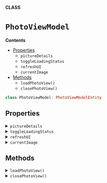 **CLASS**

# `PhotoViewModel`

**Contents**

- [Properties](#properties)
  - `pictureDetails`
  - `toggleLoadingStatus`
  - `refreshUI`
  - `currentImage`
- [Methods](#methods)
  - `loadPhotoView()`
  - `closePhotoView()`

```swift
class PhotoViewModel: PhotoViewModelEntity
```

## Properties
<details><summary markdown="span"><code>pictureDetails</code></summary>

```swift
var pictureDetails: PictureDetails?
```

</details>

<details><summary markdown="span"><code>toggleLoadingStatus</code></summary>

```swift
var toggleLoadingStatus: ((Bool, String) -> ())?
```

Observers for data bindings

</details>

<details><summary markdown="span"><code>refreshUI</code></summary>

```swift
var refreshUI: (() -> ())?
```

</details>

<details><summary markdown="span"><code>currentImage</code></summary>

```swift
private(set) var currentImage = GlobalConstants.placeholderImage
```

</details>

## Methods
<details><summary markdown="span"><code>loadPhotoView()</code></summary>

```swift
func loadPhotoView()
```

Method to load image in full screen view using current picture details

</details>

<details><summary markdown="span"><code>closePhotoView()</code></summary>

```swift
func closePhotoView()
```

Method to pop viewcontroller

</details>